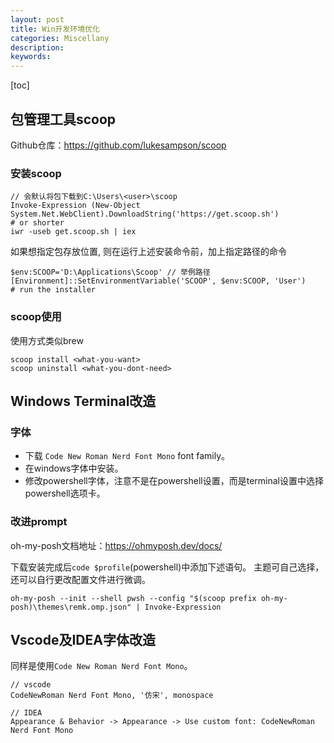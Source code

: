 ```yaml
---
layout: post
title: Win开发环境优化
categories: Miscellany
description: 
keywords: 
---
```

[toc]

## 包管理工具scoop
Github仓库：https://github.com/lukesampson/scoop

### 安装scoop
```
// 会默认将包下载到C:\Users\<user>\scoop
Invoke-Expression (New-Object System.Net.WebClient).DownloadString('https://get.scoop.sh')
# or shorter
iwr -useb get.scoop.sh | iex
```

如果想指定包存放位置, 则在运行上述安装命令前，加上指定路径的命令
```
$env:SCOOP='D:\Applications\Scoop' // 举例路径
[Environment]::SetEnvironmentVariable('SCOOP', $env:SCOOP, 'User')
# run the installer
```

### scoop使用
使用方式类似brew

```
scoop install <what-you-want>
scoop uninstall <what-you-dont-need>
```

## Windows Terminal改造
### 字体
- 下载 `Code New Roman Nerd Font Mono` font family。
- 在windows字体中安装。
- 修改powershell字体，注意不是在powershell设置，而是terminal设置中选择powershell选项卡。

### 改进prompt
oh-my-posh文档地址：https://ohmyposh.dev/docs/

下载安装完成后`code $profile`(powershell)中添加下述语句。
主题可自己选择， 还可以自行更改配置文件进行微调。
```
oh-my-posh --init --shell pwsh --config "$(scoop prefix oh-my-posh)\themes\remk.omp.json" | Invoke-Expression
```

## Vscode及IDEA字体改造
同样是使用`Code New Roman Nerd Font Mono`。

```
// vscode
CodeNewRoman Nerd Font Mono, '仿宋', monospace

// IDEA
Appearance & Behavior -> Appearance -> Use custom font: CodeNewRoman Nerd Font Mono
```
